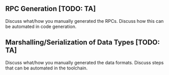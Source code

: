 ## RPC Generation [TODO: TA]
Discuss what/how you manually generated the RPCs. Discuss how this can be automated in code generation.

## Marshalling/Serialization of Data Types [TODO: TA]
Discuss what/how you manually generated the data formats. Discuss steps that can be automated in the toolchain.